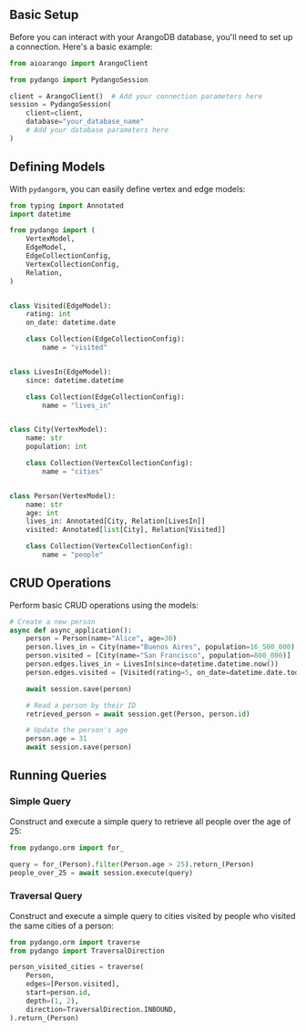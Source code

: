 ## **Basic Setup**

Before you can interact with your ArangoDB database, you'll need to set up a connection. Here's a basic example:

```python title="Session Setup"
from aioarango import ArangoClient

from pydango import PydangoSession

client = ArangoClient()  # Add your connection parameters here
session = PydangoSession(
    client=client,
    database="your_database_name"
    # Add your database parameters here
)
```

## **Defining Models**

With `pydangorm`, you can easily define vertex and edge models:

```python
from typing import Annotated
import datetime

from pydango import (
    VertexModel,
    EdgeModel,
    EdgeCollectionConfig,
    VertexCollectionConfig,
    Relation,
)


class Visited(EdgeModel):
    rating: int
    on_date: datetime.date

    class Collection(EdgeCollectionConfig):
        name = "visited"


class LivesIn(EdgeModel):
    since: datetime.datetime

    class Collection(EdgeCollectionConfig):
        name = "lives_in"


class City(VertexModel):
    name: str
    population: int

    class Collection(VertexCollectionConfig):
        name = "cities"


class Person(VertexModel):
    name: str
    age: int
    lives_in: Annotated[City, Relation[LivesIn]]
    visited: Annotated[list[City], Relation[Visited]]

    class Collection(VertexCollectionConfig):
        name = "people"
```

## **CRUD Operations**

Perform basic CRUD operations using the models:

```python
# Create a new person
async def async_application():
    person = Person(name="Alice", age=30)
    person.lives_in = City(name="Buenos Aires", population=16_500_000)
    person.visited = [City(name="San Francisco", population=800_000)]
    person.edges.lives_in = LivesIn(since=datetime.datetime.now())
    person.edges.visited = [Visited(rating=5, on_date=datetime.date.today())]

    await session.save(person)

    # Read a person by their ID
    retrieved_person = await session.get(Person, person.id)

    # Update the person's age
    person.age = 31
    await session.save(person)
```

## **Running Queries**

### Simple Query

Construct and execute a simple query to retrieve all people over the age of 25:

```python
from pydango.orm import for_

query = for_(Person).filter(Person.age > 25).return_(Person)
people_over_25 = await session.execute(query)
```

### Traversal Query

Construct and execute a simple query to cities visited by people who visited the same cities of a person:

```python
from pydango.orm import traverse
from pydango import TraversalDirection

person_visited_cities = traverse(
    Person,
    edges=[Person.visited],
    start=person.id,
    depth=(1, 2),
    direction=TraversalDirection.INBOUND,
).return_(Person)
```
